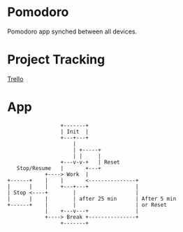 # Pomodoro

Pomodoro app synched between all devices.


# Project Tracking

[Trello](https://trello.com/b/88dIdyVg/pomodoro)

# App

```
                 +-------+
                 | Init  |
                 +---+---+
                     |
                     | +-----+
                     | |     |
                 +---v-v-+   | Reset
   Stop/Resume   |       +---+
            +----> Work  |
+------+    |    |       <---------------+
|      |    |    +---+---+               |
| Stop <----+        |                   |
|      |    |        | after 25 min      | After 5 min
+------+    |        |                   | or Reset
            |    +---v---+               |
            +----> Break +---------------+
                 +-------+
````
